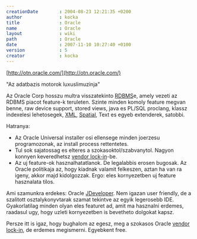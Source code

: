 ```yaml
---
creationDate        : 2004-08-23 12:21:35 +0200 
author              : kocka 
title               : Oracle 
name                : Oracle 
layout              : wiki 
path                : Oracle 
date                : 2007-11-10 10:27:40 +0100 
version             : 5 
creator             : kocka 
---
```

[http://otn.oracle.com/](http://otn.oracle.com/)

"Az adatbazis motorok luxuslimuzinja"

Az Oracle Corp hosszu multra visszatekinto [RDBMS](RDBMS.html)e, amely vezeti az RDBMS piacot feature-k teruleten.
Szinte minden komoly feature megvan benne, raw device support, stored views, java es PL/SQL proclang, klassz indexelesi lehetosegek, [XML](XML.html), [Spatial](GIS.html), Text es egyeb extenderek, satobbi.

Hatranya:

*   Az Oracle Universal installer osi ellensege minden joerzesu programozonak, az install process rettentetes.
*   Tul sok sajatossag es elteres a szokasoktol/szabvanytol. Nagyon konnyen keveredhetsz [vendor lock-in](vendor%20lock-in.html)-be.
*   Az uj feature-ok hasznalhatatlanok. De legalabbis erosen bugosak. Az Oracle politikaja az, hogy kiadnak valamit felkeszen, aztan ha van ra igeny, akkor majd kidolgozzak. Ergo: eles kornyezetben uj feature hasznalata tilos.

Ami szamunkra erdekes: Oracle [JDeveloper](JDeveloper.html). Nem igazan user friendly, de a szalitott osztalykonyvtarak szamat tekintve az egyik legerosebb IDE. Gyakorlatilag minden olyan eles featuret ad, amit ma hasznalni erdemes, raadasul ugy, hogy uzleti kornyezetben is bevetheto dolgokat kapsz.

Persze itt is igaz, hogy bughalom az egesz, meg a szokasos Oracle [vendor lock-in](vendor%20lock-in.html), de erdemes megismerni. Egyebkent free.


